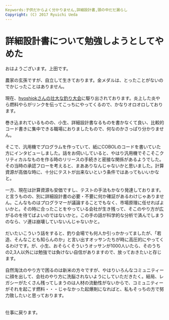 ```yaml
---
Keywords:子供だからよく分かりません,詳細設計書,頭の中だだ漏らし
Copyright: (C) 2017 Ryuichi Ueda
---
```

# 詳細設計書について勉強しようとしてやめた
おはようございます。上田です。<br />
<br />
農家の玄孫ですが、自立して生きております。金メダルは、とったことがないのでかじったことはありません。<br />
<br />
現在、<a href="http://d.hatena.ne.jp/hyoshiok/20140310/p1" target="_blank">hyoshiokさんの壮大な釣り大会</a>に駆り出されております。炎上した炎やら燃料やらがリンクを伝ってこっちにやってくるので、かなりオロオロしております。<br />
<br />
巻き込まれているものの、小生、詳細設計書なるものを書かなくて良い、比較的コード書きに集中できる職場におりましたもので、何なのかさっぱり分かりません。<br />
<br />
そこで、汎用機でプログラムを作っていて、紙にCOBOLのコードを書いていた方にインタビューしました。話をお伺いしていると、やはり汎用機でそこそこクリティカルなものを作る時のリリースの手続きと密接な関係があるようでした。その当時の承認フローを考えると、まあありなんじゃないかと思いました。計算資源が高価な時に、十分にテストが出来ないという条件ではあってもいいかなと。<br />
<br />
一方、現在は計算資源も安価ですし、テストの手法もかなり発達しております。と言うものの、別に詳細設計書の必要・不要に何か確証があるわけじゃありません。こんなものはプログラマーが議論することでもなく、市場原理に任せればよいかと。その時に合ったことをやっている会社が生き残って、そこのやり方が広がるのを待てばよいのではないかと。この手の話が科学的な分析で済んでしまうのなら、ソ連は崩壊していないんじゃないかと。<br />
<br />
だいたいこういう話をすると、釣り会場でも何人か引っかかってましたが、「若造、そんなことも知らんのか」と言い出すオッサンたちが時に高圧的にやってくるわけです。が、小生、おそらくそういうオッサンが1000人いたら、そのうちの2,3人以外には勉強では負けない自信がありますので、放っておきたいと存じます。<br />
<br />
自然淘汰のやり方で困るのは新米の方々ですが、やはりいろんなコミュニティーに顔を出して、会社のやり方に洗脳されないようにしていただきたく。結局、レガシーがたくさん残ってしまうのは人材の流動性がないからで、コミュニティーがそれを起こす燃料・・・じゃなかった起爆剤になればと、私もそっちの方で努力致したいと思っております。<br />
<br />
<br />
仕事に戻ります。
